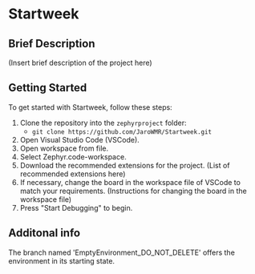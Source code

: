 # Startweek

## Brief Description
(Insert brief description of the project here)

## Getting Started
To get started with Startweek, follow these steps:

1. Clone the repository into the `zephyrproject` folder:
   * `git clone https://github.com/JaroWMR/Startweek.git`
2. Open Visual Studio Code (VSCode).
3. Open workspace from file.
4. Select Zephyr.code-workspace.
5. Download the recommended extensions for the project.
    (List of recommended extensions here)
6. If necessary, change the board in the workspace file of VSCode to match your requirements.
   (Instructions for changing the board in the workspace file)
7. Press "Start Debugging" to begin.

## Additonal info
The branch named 'EmptyEnvironment_DO_NOT_DELETE' offers the environment in its starting state.
